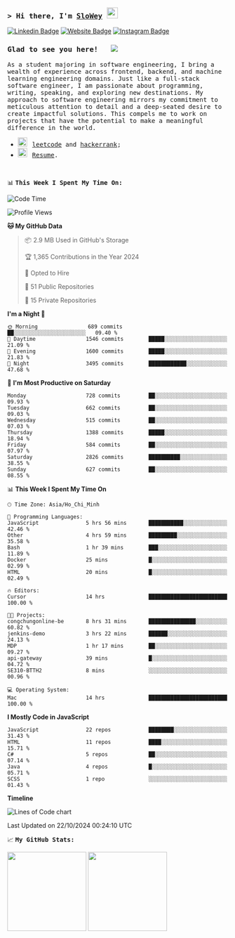 ### <samp>&gt; Hi there, I'm <a href="https://www.slowey.works/" target="_blank">SloWey</a> <img src="https://media.giphy.com/media/hvRJCLFzcasrR4ia7z/giphy.gif" width="25"> </samp>

[![Linkedin Badge](https://img.shields.io/badge/-LinkedIn-0e76a8?style=flat-square&logo=Linkedin&logoColor=white)](https://linkedin.com/in/sloweyne)
[![Website Badge](https://img.shields.io/badge/Website-3b5998?style=flat-square&logo=google-chrome&logoColor=white)](https://slowey.works)
[![Instagram Badge](https://img.shields.io/badge/-Instagram-e4405f?style=flat-square&logo=Instagram&logoColor=white)](https://instagram.com/slowey.psd/)

### <samp>Glad to see you here! &nbsp; ![](https://komarev.com/ghpvc/?username=sloweyyy&style=flat-square&base=2000)

<samp> As a student majoring in software engineering, I bring a wealth of experience across frontend, backend, and machine learning engineering domains. Just like a full-stack software engineer, I am passionate about programming, writing, speaking, and exploring new destinations. My approach to software engineering mirrors my commitment to meticulous attention to detail and a deep-seated desire to create impactful solutions. This compels me to work on projects that have the potential to make a meaningful difference in the world.


-   <img src="https://github.com/Gapur/Gapur/blob/main/assets/lightning.gif?raw=true" width="21" />&nbsp;&nbsp; <samp>[leetcode](https://leetcode.com/slowey/) and [hackerrank](https://www.hackerrank.com/profile/slowey);
-   <img src="https://github.com/Gapur/Gapur/blob/main/assets/doc.gif?raw=true" width="21" />&nbsp;&nbsp; <samp>[Resume](https://docs.google.com/uc?export=download&id=1GwGAdVoL07p453oUvZU4YLiCwvMPI0rO).

</br>

📊 **<samp>This Week I Spent My Time On:**

<!--START_SECTION:waka-->
![Code Time](http://img.shields.io/badge/Code%20Time-107%20hrs%2055%20mins-blue)

![Profile Views](http://img.shields.io/badge/Profile%20Views-0-blue)

**🐱 My GitHub Data** 

> 📦 2.9 MB Used in GitHub's Storage 
 > 
> 🏆 1,365 Contributions in the Year 2024
 > 
> 💼 Opted to Hire
 > 
> 📜 51 Public Repositories 
 > 
> 🔑 15 Private Repositories 
 > 
**I'm a Night 🦉** 

```text
🌞 Morning                689 commits         ██░░░░░░░░░░░░░░░░░░░░░░░   09.40 % 
🌆 Daytime                1546 commits        █████░░░░░░░░░░░░░░░░░░░░   21.09 % 
🌃 Evening                1600 commits        █████░░░░░░░░░░░░░░░░░░░░   21.83 % 
🌙 Night                  3495 commits        ████████████░░░░░░░░░░░░░   47.68 % 
```
📅 **I'm Most Productive on Saturday** 

```text
Monday                   728 commits         ██░░░░░░░░░░░░░░░░░░░░░░░   09.93 % 
Tuesday                  662 commits         ██░░░░░░░░░░░░░░░░░░░░░░░   09.03 % 
Wednesday                515 commits         ██░░░░░░░░░░░░░░░░░░░░░░░   07.03 % 
Thursday                 1388 commits        █████░░░░░░░░░░░░░░░░░░░░   18.94 % 
Friday                   584 commits         ██░░░░░░░░░░░░░░░░░░░░░░░   07.97 % 
Saturday                 2826 commits        ██████████░░░░░░░░░░░░░░░   38.55 % 
Sunday                   627 commits         ██░░░░░░░░░░░░░░░░░░░░░░░   08.55 % 
```


📊 **This Week I Spent My Time On** 

```text
🕑︎ Time Zone: Asia/Ho_Chi_Minh

💬 Programming Languages: 
JavaScript               5 hrs 56 mins       ███████████░░░░░░░░░░░░░░   42.46 % 
Other                    4 hrs 59 mins       █████████░░░░░░░░░░░░░░░░   35.58 % 
Bash                     1 hr 39 mins        ███░░░░░░░░░░░░░░░░░░░░░░   11.89 % 
Docker                   25 mins             █░░░░░░░░░░░░░░░░░░░░░░░░   02.99 % 
HTML                     20 mins             █░░░░░░░░░░░░░░░░░░░░░░░░   02.49 % 

🔥 Editors: 
Cursor                   14 hrs              █████████████████████████   100.00 % 

🐱‍💻 Projects: 
congchungonline-be       8 hrs 31 mins       ███████████████░░░░░░░░░░   60.82 % 
jenkins-demo             3 hrs 22 mins       ██████░░░░░░░░░░░░░░░░░░░   24.13 % 
MDP                      1 hr 17 mins        ██░░░░░░░░░░░░░░░░░░░░░░░   09.27 % 
api-gateway              39 mins             █░░░░░░░░░░░░░░░░░░░░░░░░   04.72 % 
SE310-BTTH2              8 mins              ░░░░░░░░░░░░░░░░░░░░░░░░░   00.96 % 

💻 Operating System: 
Mac                      14 hrs              █████████████████████████   100.00 % 
```

**I Mostly Code in JavaScript** 

```text
JavaScript               22 repos            ████████░░░░░░░░░░░░░░░░░   31.43 % 
HTML                     11 repos            ████░░░░░░░░░░░░░░░░░░░░░   15.71 % 
C#                       5 repos             ██░░░░░░░░░░░░░░░░░░░░░░░   07.14 % 
Java                     4 repos             █░░░░░░░░░░░░░░░░░░░░░░░░   05.71 % 
SCSS                     1 repo              ░░░░░░░░░░░░░░░░░░░░░░░░░   01.43 % 
```



**Timeline**

![Lines of Code chart](https://raw.githubusercontent.com/sloweyyy/sloweyyy/main/assets/bar_graph.png)


 Last Updated on 22/10/2024 00:24:10 UTC
<!--END_SECTION:waka-->

📈 **<samp>My GitHub Stats:**

<p>
  <img height="180em" src="https://github-readme-stats.vercel.app/api?username=sloweyyy&show_icons=true&hide_border=true&&count_private=true&include_all_commits=true&theme=transparent&include_orgs=true" />
  <img height="180em" src="https://github-readme-stats.vercel.app/api/top-langs/?username=sloweyyy&show_icons=true&hide_border=true&layout=compact&langs_count=10&theme=transparent&include_orgs=true"/>
</p>

<!--START_SECTION:SHOW_OS-->
<!--END_SECTION:SHOW_OS-->
